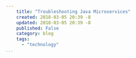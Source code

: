 ```yaml
---
    title: "Troubleshooting Java Microservices"
    created: 2018-03-05 20:39 -8
    updated: 2018-03-05 20:39 -8
    published: False
    category: blog
    tags:
      - "technology"
...
```


